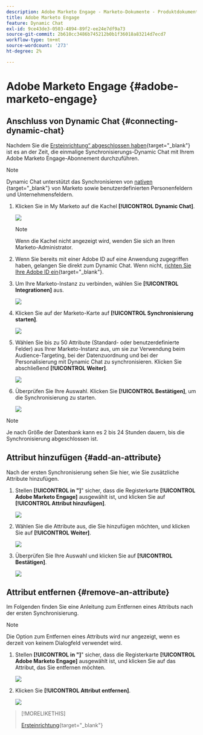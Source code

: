 ```yaml
---
description: Adobe Marketo Engage - Marketo-Dokumente - Produktdokumentation
title: Adobe Marketo Engage
feature: Dynamic Chat
exl-id: 9ce43de3-0503-4894-89f2-ee24e7df9a73
source-git-commit: 2b610cc3486b745212b0b1f36018a83214d7ecd7
workflow-type: tm+mt
source-wordcount: '273'
ht-degree: 2%

---
```


# Adobe Marketo Engage {#adobe-marketo-engage}

## Anschluss von Dynamic Chat {#connecting-dynamic-chat}

Nachdem Sie die [Ersteinrichtung“ abgeschlossen haben](/help/marketo/product-docs/demand-generation/dynamic-chat/setup-and-configuration/initial-setup.md){target="_blank"} ist es an der Zeit, die einmalige Synchronisierungs-Dynamic Chat mit Ihrem Adobe Marketo Engage-Abonnement durchzuführen.

>[!NOTE]
>
>Dynamic Chat unterstützt das Synchronisieren von [nativen ](https://experienceleague.adobe.com/de/docs/marketo-developer/marketo/rest/lead-database/field-types){target="_blank"} von Marketo sowie benutzerdefinierten Personenfeldern und Unternehmensfeldern.

1. Klicken Sie in My Marketo auf die Kachel **[!UICONTROL Dynamic Chat]**.

   ![](assets/adobe-marketo-engage-1.png)

   >[!NOTE]
   >
   >Wenn die Kachel nicht angezeigt wird, wenden Sie sich an Ihren Marketo-Administrator.

1. Wenn Sie bereits mit einer Adobe ID auf eine Anwendung zugegriffen haben, gelangen Sie direkt zum Dynamic Chat. Wenn nicht, [richten Sie Ihre Adobe ID ein](https://helpx.adobe.com/de/manage-account/using/create-update-adobe-id.html){target="_blank"}.

1. Um Ihre Marketo-Instanz zu verbinden, wählen Sie **[!UICONTROL Integrationen]** aus.

   ![](assets/adobe-marketo-engage-2.png)

1. Klicken Sie auf der Marketo-Karte auf **[!UICONTROL Synchronisierung starten]**.

   ![](assets/adobe-marketo-engage-3.png)

1. Wählen Sie bis zu 50 Attribute (Standard- oder benutzerdefinierte Felder) aus Ihrer Marketo-Instanz aus, um sie zur Verwendung beim Audience-Targeting, bei der Datenzuordnung und bei der Personalisierung mit Dynamic Chat zu synchronisieren. Klicken Sie abschließend **[!UICONTROL Weiter]**.

   ![](assets/adobe-marketo-engage-4.png)

1. Überprüfen Sie Ihre Auswahl. Klicken Sie **[!UICONTROL Bestätigen]**, um die Synchronisierung zu starten.

   ![](assets/adobe-marketo-engage-5.png)

>[!NOTE]
>
>Je nach Größe der Datenbank kann es 2 bis 24 Stunden dauern, bis die Synchronisierung abgeschlossen ist.

## Attribut hinzufügen {#add-an-attribute}

Nach der ersten Synchronisierung sehen Sie hier, wie Sie zusätzliche Attribute hinzufügen.

1. Stellen **[!UICONTROL in &quot;]**&quot; sicher, dass die Registerkarte **[!UICONTROL Adobe Marketo Engage]** ausgewählt ist, und klicken Sie auf **[!UICONTROL Attribut hinzufügen]**.

   ![](assets/adobe-marketo-engage-6.png)

1. Wählen Sie die Attribute aus, die Sie hinzufügen möchten, und klicken Sie auf **[!UICONTROL Weiter]**.

   ![](assets/adobe-marketo-engage-7.png)

1. Überprüfen Sie Ihre Auswahl und klicken Sie auf **[!UICONTROL Bestätigen]**.

   ![](assets/adobe-marketo-engage-8.png)

## Attribut entfernen {#remove-an-attribute}

Im Folgenden finden Sie eine Anleitung zum Entfernen eines Attributs nach der ersten Synchronisierung.

>[!NOTE]
>
>Die Option zum Entfernen eines Attributs wird nur angezeigt, wenn es derzeit von keinem Dialogfeld verwendet wird.

1. Stellen **[!UICONTROL in &quot;]**&quot; sicher, dass die Registerkarte **[!UICONTROL Adobe Marketo Engage]** ausgewählt ist, und klicken Sie auf das Attribut, das Sie entfernen möchten.

   ![](assets/adobe-marketo-engage-9.png)

1. Klicken Sie **[!UICONTROL Attribut entfernen]**.

   ![](assets/adobe-marketo-engage-10.png)

>[!MORELIKETHIS]
>
>[Ersteinrichtung](/help/marketo/product-docs/demand-generation/dynamic-chat/setup-and-configuration/initial-setup.md){target="_blank"}
